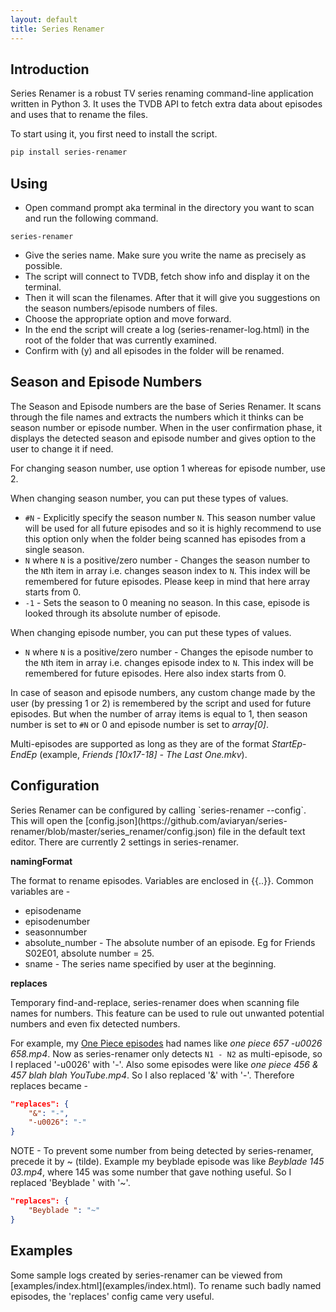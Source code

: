 ```yaml
---
layout: default
title: Series Renamer
---
```


<a name="intro"></a>
<h2 id="intro">Introduction</h2>
Series Renamer is a robust TV series renaming command-line application written in Python 3. It uses the TVDB API to fetch extra data about episodes and uses that to rename the files.

To start using it, you first need to install the script.

```bash
pip install series-renamer
```


<a name="using"></a>
<h2 id="using">Using</h2>

* Open command prompt aka terminal in the directory you want to scan and run the following command.

```
series-renamer
```

* Give the series name. Make sure you write the name as precisely as possible.
* The script will connect to TVDB, fetch show info and display it on the terminal.
* Then it will scan the filenames. After that it will give you suggestions on the season numbers/episode numbers of files.
* Choose the appropriate option and move forward.
* In the end the script will create a log (series-renamer-log.html) in the root of the folder that was currently examined.
* Confirm with (y) and all episodes in the folder will be renamed.


<a name="numbers"></a>
<h2 id="numbers">Season and Episode Numbers</h2>
The Season and Episode numbers are the base of Series Renamer. It scans through the file names and extracts the numbers which it thinks can be season number or episode number. 
When in the user confirmation phase, it displays the detected season and episode number and gives option to the user to change it if need. 

For changing season number, use option 1 whereas for episode number, use 2.

When changing season number, you can put these types of values.

* `#N` - Explicitly specify the season number `N`. This season number value will be used for all future episodes and so it is highly recommend to use this option only when the folder being scanned has episodes from a single season.
* `N` where `N` is a positive/zero number - Changes the season number to the `N`th item in array i.e. changes season index to `N`. This index will be remembered for future episodes. Please keep in mind that here array starts from 0.
* `-1` - Sets the season to 0 meaning no season. In this case, episode is looked through its absolute number of episode.

When changing episode number, you can put these types of values.

* `N` where `N` is a positive/zero number - Changes the episode number to the `N`th item in array i.e. changes episode index to `N`. This index will be remembered for future episodes. Here also index starts from 0.

In case of season and episode numbers, any custom change made by the user (by pressing 1 or 2) is remembered by the script and used for future episodes. But when the number of 
array items is equal to 1, then season number is set to `#N` or 0 and episode number is set to *array[0]*.

Multi-episodes are supported as long as they are of the format *StartEp*-*EndEp* (example, *Friends [10x17-18] - The Last One.mkv*).


<a name="config"></a>
<h2 id="config">Configuration</h2>
Series Renamer can be configured by calling `series-renamer --config`. This will open the [config.json](https://github.com/aviaryan/series-renamer/blob/master/series_renamer/config.json) file in the default text editor. There are currently 2 settings in series-renamer.

**namingFormat**

The format to rename episodes. Variables are enclosed in \{\{..\}\}. Common variables are - 

* episodename
* episodenumber
* seasonnumber
* absolute\_number - The absolute number of an episode. Eg for Friends S02E01, absolute number = 25.
* sname - The series name specified by user at the beginning.

**replaces**

Temporary find-and-replace, series-renamer does when scanning file names for numbers. This feature can be used to rule out unwanted potential numbers and even fix detected numbers.

For example, my [One Piece episodes](examples/one_piece_mixed.html) had names like *one piece 657 -u0026 658.mp4*. Now as series-renamer only detects `N1 - N2` as multi-episode, so I replaced '-u0026' with '-'.
Also some episodes were like *one piece 456 & 457 blah blah YouTube.mp4*. So I also replaced '&' with '-'.
Therefore replaces became - 

```json
"replaces": {
    "&": "-",
    "-u0026": "-"
}
```

NOTE - To prevent some number from being detected by series-renamer, precede it by ~ (tilde). Example my beyblade episode was like *Beyblade 145 03.mp4*, where 145 was some number that gave nothing useful. So I replaced 'Beyblade ' with '~'.

```json
"replaces": {
    "Beyblade ": "~"
}
```


<a name="examples"></a>
<h2 id="examples">Examples</h2>
Some sample logs created by series-renamer can be viewed from [examples/index.html](examples/index.html). To rename such badly named episodes, the 'replaces' config came very useful. 

